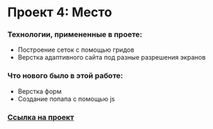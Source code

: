 # Проект 4: Место

### Технологии, примененные в проете:
* Построение сеток с помощью гридов
* Верстка адаптивного сайта под разные разрешения экранов

### Что нового было в этой работе:
* Верстка форм
* Создание попапа с помощью js

### [Ссылка на проект](https://nastyalyashko.github.io/mesto/)
